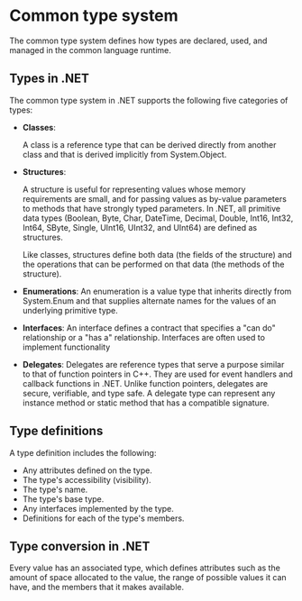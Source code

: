 # Common type system
The common type system defines how types are declared, used, and managed in the common language runtime.

## Types in .NET
The common type system in .NET supports the following five categories of types:

 - **Classes**:

   A class is a reference type that can be derived directly from another class and that is derived implicitly from System.Object.

 - **Structures**:

   A structure is useful for representing values whose memory requirements are small, and for passing values as by-value parameters to methods that have strongly typed parameters. In .NET, all primitive data types (Boolean, Byte, Char, DateTime, Decimal, Double, Int16, Int32, Int64, SByte, Single, UInt16, UInt32, and UInt64) are defined as structures.

   Like classes, structures define both data (the fields of the structure) and the operations that can be performed on that data (the methods of the structure).

 - **Enumerations**:
   An enumeration is a value type that inherits directly from System.Enum and that supplies alternate names for the values of an underlying primitive type.

 - **Interfaces**:
   An interface defines a contract that specifies a "can do" relationship or a "has a" relationship. Interfaces are often used to implement functionality

 - **Delegates**: 
    Delegates are reference types that serve a purpose similar to that of function pointers in C++. They are used for event handlers and callback functions in .NET. Unlike function pointers, delegates are secure, verifiable, and type safe. A delegate type can represent any instance method or static method that has a compatible signature.

## Type definitions
A type definition includes the following:

 - Any attributes defined on the type.
 - The type's accessibility (visibility).
 - The type's name.
 - The type's base type.
 - Any interfaces implemented by the type.
 - Definitions for each of the type's members.

 ## Type conversion in .NET
 Every value has an associated type, which defines attributes such as the amount of space allocated to the value, the range of possible values it can have, and the members that it makes available.